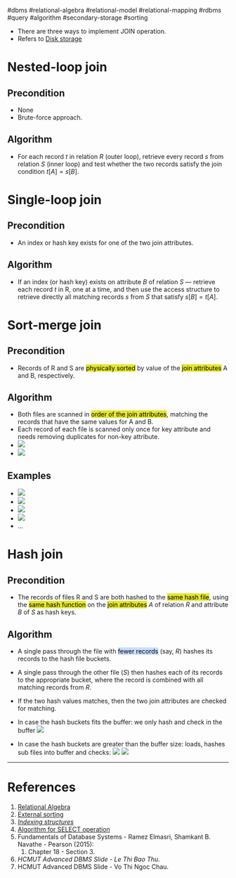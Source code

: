 #dbms #relational-algebra #relational-model #relational-mapping #rdbms #query #algorithm #secondary-storage #sorting  

- There are three ways to implement JOIN operation.
- Refers to [Disk storage](Disk%20storage.md)
# Nested-loop join
## Precondition
- None
- Brute-force approach.
## Algorithm
- For each record $t$ in relation $R$ (outer loop), retrieve every record $s$ from relation $S$ (inner loop) and test whether the two records satisfy the join condition $t[A] = s[B]$.
# Single-loop join
## Precondition
- An index or hash key exists for one of the two join attributes.
## Algorithm
- If an index (or hash key) exists on attribute  $B$ of relation $S$ — retrieve each record $t$ in R, one at a time, and then use the access structure to retrieve directly all matching records $s$ from $S$ that satisfy $s[B] = t[A]$.
# Sort-merge join
## Precondition
- Records of R and S are <mark style="background: #e4e62d;">physically sorted</mark>  by value of the <mark style="background: #e4e62d;">join
attributes</mark> A and B, respectively.
## Algorithm
- Both files are scanned in <mark style="background: #e4e62d;">order of the join attributes</mark>, matching the records that have the same values for A and B.
- Each record of each file is scanned only once for key attribute and needs removing duplicates for non-key attribute.
- ![](Pasted%20image%2020241214184433.png)
- ![](Pasted%20image%2020241214184524.png)
## Examples
- ![](Pasted%20image%2020241214184637.png)
- ![](Pasted%20image%2020241214184651.png)
- ![](Pasted%20image%2020241214184701.png)
- ![](Pasted%20image%2020241214184715.png)
- ...
# Hash join
## Precondition
- The records of files R and S are both hashed to the <mark style="background: #e4e62d;">same hash file</mark>, using the <mark style="background: #e4e62d;">same hash function</mark> on the <mark style="background: #e4e62d;">join attributes</mark> $A$ of relation $R$ and attribute $B$ of $S$ as hash keys.
## Algorithm
- A single pass through the file with <mark style="background: #ADCCFFA6;">fewer records</mark> (say, $R$) hashes its records to the hash file buckets.
- A single pass through the other file ($S$) then hashes each of its records to the appropriate bucket, where the record is combined with all matching records from $R$. 
- If the two hash values matches, then the two join attributes are checked for matching.

- In case the hash buckets fits the buffer:  we only hash and check in the buffer ![](Pasted%20image%2020241214185844.png)
- In case the hash buckets are greater than the buffer size: loads, hashes sub files into buffer and checks: ![](Pasted%20image%2020241214190135.png) ![](Pasted%20image%2020241214190147.png)

---
# References
1. [Relational Algebra](Relational%20Algebra.md)
2. [External sorting](External%20sorting.md)
3. *[Indexing structures](Indexing%20structures.md)*
4. [Algorithm for SELECT operation](Algorithm%20for%20SELECT%20operation.md)
5. Fundamentals of Database Systems - Ramez Elmasri, Shamkant B. Navathe - Pearson (2015):
	1. Chapter 18 - Section 3.
6. *HCMUT Advanced DBMS Slide - Le Thi Bao Thu.*
7. HCMUT Advanced DBMS Slide - Vo Thi Ngoc Chau.